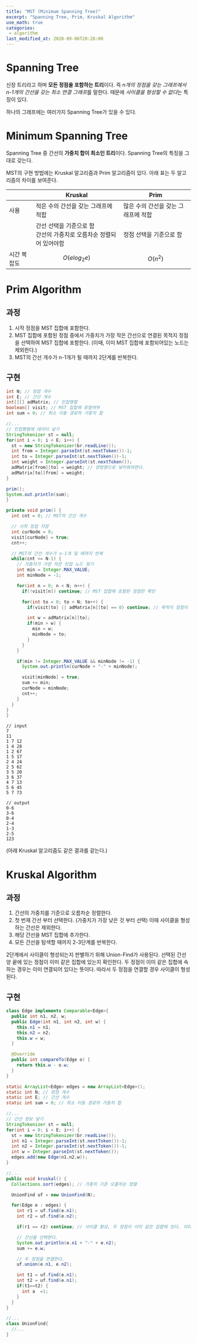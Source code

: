 ```yaml
---
title: "MST (Minimum Spanning Tree)"
excerpt: "Spanning Tree, Prim, Kruskal Algorithm"
use_math: true
categories:
 - algorithm
last_modified_at: 2020-09-06T20:28:00
---
```


# Spanning Tree

신장 트리라고 하며 **모든 정점을 포함하는 트리**이다. 즉 *n개의 정점을 갖는 그래프에서 n-1개의 간선을 갖는 최소 연결 그래프*를 말한다. 때문에 *사이클을 형성할 수 없다*는 특징이 있다.

하나의 그래프에는 여러가지 Spanning Tree가 있을 수 있다.

# Minimum Spanning Tree

Spanning Tree 중 간선의 **가중치 합이 최소인 트리**이다. Spanning Tree의 특징을 그대로 갖는다.

MST의 구현 방법에는 Kruskal 알고리즘과 Prim 알고리즘이 있다. 아래 표는 두 알고리즘의 차이를 보여준다.

|             | Kruskal                                                      | Prim                                |
| ----------- | ------------------------------------------------------------ | ----------------------------------- |
| 사용        | 적은 수의 간선을 갖는 그래프에 적합                          | 많은 수의 간선을 갖는 그래프에 적합 |
|             | 간선 선택을 기준으로 함  <br />간선의 가중치로 오름차순 정렬되어 있어야함 | 정점 선택을 기준으로 함             |
| 시간 복잡도 | $$O(elog_2e)$$                                               | $$O(n^2)$$                          |

# Prim Algorithm

## 과정

1. 시작 정점을 MST 집합에 포함한다.
2. MST 집합에 포함된 정점 중에서 가중치가 가장 작은 간선으로 연결된 목적지 정점을 선택하여 MST 집합에 포함한다. (이때, 이미 MST 집합에 포함되어있는 노드는 제외한다.)
3. MST의 간선 개수가 n-1개가 될 때까지 2단계를 반복한다.

## 구현

```java
int N; // 정점 개수
int E; // 간선 개수
int[][] adMatrix; // 인접행렬
boolean[] visit; // MST 집합에 포함여부
int sum = 0; // 최소 이동 경로의 가중치 합

//...
// 인접행렬에 데이터 넣기
StringTokenizer st = null;
for(int i = 0; i < E; i++) {
  st = new StringTokenizer(br.readLine());
  int from = Integer.parseInt(st.nextToken())-1;
  int to = Integer.parseInt(st.nextToken())-1;
  int weight = Integer.parseInt(st.nextToken());
  adMatrix[from][to] = weight; // 양방향으로 넣어줘야한다.
  adMatrix[to][from] = weight;
}

prim();
System.out.println(sum);
}

private void prim() {
  int cnt = 0; // MST의 간선 개수

  // 시작 정점 지정
  int curNode = 0;
  visit[curNode] = true;
  cnt++;

  // MST의 간선 개수가 n-1개 일 때까지 반복
  while(cnt <= N-1) {
    // 가중치가 가장 작은 인접 노드 찾기
    int min = Integer.MAX_VALUE;
    int minNode = -1;

    for(int n = 0; n < N; n++) {
      if(!visit[n]) continue; // MST 집합에 포함된 정점만 확인

      for(int to = 0; to < N; to++) {
        if(visit[to] || adMatrix[n][to] == 0) continue; // 목적지 정점이 이미 MST 집합의 원소인 경우 제외

        int w = adMatrix[n][to];
        if(min > w) {
          min = w;
          minNode = to;
        }
      }
    }

    if(min != Integer.MAX_VALUE && minNode != -1) {
      System.out.println(curNode + "-" + minNode);

      visit[minNode] = true;
      sum += min;
      curNode = minNode;
      cnt++;
    }
  }
}
}
```

```
// input
7
11
1 7 12
1 4 28
1 2 67
1 5 17
2 4 24
2 5 62
3 5 20
3 6 37
4 7 13
5 6 45
5 7 73

// output
0-6
3-6
0-4
2-4
1-3
2-5
123
```

(아래 Kruskal 알고리즘도 같은 결과를 같는다.)

# Kruskal Algorithm

## 과정

1. 간선의 가중치를 기준으로 오름차순 정렬한다.
2. 첫 번재 간선 부터 선택한다. (가중치가 가장 낮은 것 부터 선택) 이때 사이클을 형성하는 간선은 제외한다.
3. 해당 간선을 MST 집합에 추가한다.
4. 모든 간선을 탐색할 때까지 2-3단계를 반복한다.

2단계에서 사이클이 형성되는지 판별하기 위해 Union-Find가 사용된다. 선택된 간선 양 끝에 있는 정점이 이미 같은 집합에 있는지 확인한다. 두 정점이 이미 같은 집합에 속하는 경우는 이미 연결되어 있다는 뜻이다. 따라서 두 정점을 연결할 경우 사이클이 형성된다.

## 구현

```java
class Edge implements Comparable<Edge>{
  public int n1, n2, w;
  public Edge(int n1, int n2, int w) {
    this.n1 = n1;
    this.n2 = n2;
    this.w = w;
  }

  @Override
  public int compareTo(Edge o) {
    return this.w - o.w;
  }
}

static ArrayList<Edge> edges = new ArrayList<Edge>();
static int N; // 정점 개수 
static int E; // 간선 개수 
static int sum = 0; // 최소 이동 경로의 가중치 합

//... 
// 간선 정보 넣기
StringTokenizer st = null;
for(int i = 0; i < E; i++) {
  st = new StringTokenizer(br.readLine());
  int n1 = Integer.parseInt(st.nextToken())-1;
  int n2 = Integer.parseInt(st.nextToken())-1;
  int w = Integer.parseInt(st.nextToken());
  edges.add(new Edge(n1,n2,w));
}

//...
public void kruskal() {
  Collections.sort(edges); // 가중치 기준 오름차순 정렬

  UnionFind uf = new UnionFind(N);

  for(Edge e : edges) {
    int r1 = uf.find(e.n1);
    int r2 = uf.find(e.n2);

    if(r1 == r2) continue; // 사이클 형성, 두 정점이 이미 같은 집합에 있다. 이미 연결되어 있다.

    // 간선을 선택한다.
    System.out.println(e.n1 + "-" + e.n2);
    sum += e.w;

    // 두 정점을 연결한다.
    uf.union(e.n1, e.n2);

    int t1 = uf.find(e.n1);
    int t2 = uf.find(e.n1);
    if(t1==t2) {
      int a  =1; 
    }
  }
}

//...
class UnionFind{
  //...
}
```

